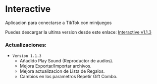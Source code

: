# Interactive
Aplicacion para conectarse a TikTok con minijuegos

Puedes descargar la ultima version desde este enlace: [Interactive v1.1.3](https://drive.google.com/file/d/1owmYtaDHrXz0o3l8cYxfg8RMuDPhelJI/view?usp=sharing)

### Actualizaciones:
- `Version 1.1.3` 
  - Añadido Play Sound (Reproductor de audios).
  - Mejora Exportar/Importar archivos.
  - Mejora actualizacion de Lista de Regalos.
  - Cambios en los parametros Repetir Gift Combo.
